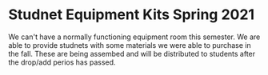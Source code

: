# Studnet Equipment Kits Spring 2021 
We can't have a normally functioning equipment room this semester. 
We are able to provide studnets with some materials we were able to purchase in the fall. 
These are being assembed and will be distributed to students after the drop/add perios has passed.
